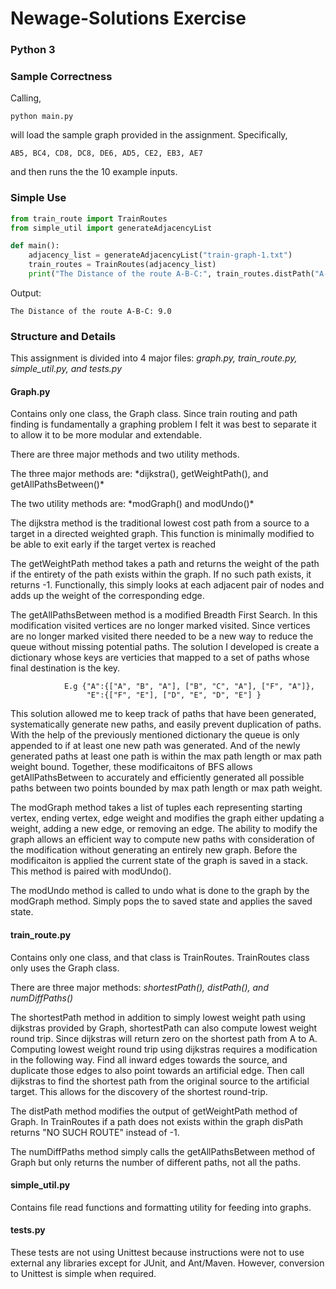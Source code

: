 # Newage-Solutions Exercise
### Python 3

### Sample Correctness

Calling,
```
python main.py
```
will load the sample graph provided in the assignment. Specifically,
```
AB5, BC4, CD8, DC8, DE6, AD5, CE2, EB3, AE7
```
and then runs the the 10 example inputs.

### Simple Use
```python
from train_route import TrainRoutes
from simple_util import generateAdjacencyList

def main():
    adjacency_list = generateAdjacencyList("train-graph-1.txt")
    train_routes = TrainRoutes(adjacency_list)
    print("The Distance of the route A-B-C:", train_routes.distPath("A-B-C"))
```

Output:
```
The Distance of the route A-B-C: 9.0
```

### Structure and Details

This assignment is divided into 4 major files: *graph.py, train_route.py, simple_util.py, and tests.py*

#### Graph.py

Contains only one class, the Graph class. Since train routing and path finding is fundamentally a graphing problem
I felt it was best to separate it to allow it to be more modular and extendable.

There are three major methods and two utility methods.
<p>The three major methods are: *dijkstra(), getWeightPath(), and getAllPathsBetween()*</p>
<p>The two utility methods are: *modGraph() and modUndo()*</p>

The dijkstra method is the traditional lowest cost path from a source to a target in a directed weighted graph. This
function is minimally modified to be able to exit early if the target vertex is reached

The getWeightPath method takes a path and returns the weight of the path if the entirety of the path exists
within the graph. If no such path exists, it returns -1. Functionally, this simply looks at each adjacent
pair of nodes and adds up the weight of the corresponding edge.

The getAllPathsBetween method is a modified Breadth First Search. In this modification visited vertices are no longer
marked visited. Since vertices are no longer marked visited there needed to be a new way to reduce the queue without missing
potential paths. The solution I developed is create a dictionary whose keys are verticies that mapped to a set of paths
whose final destination is the key. 
```
            E.g {"A":{["A", "B", "A"], ["B", "C", "A"], ["F", "A"]},
                 "E":{["F", "E"], ["D", "E", "D", "E"] }
```
This solution allowed me to keep track of paths that have been generated, systematically generate new paths, and easily 
prevent duplication of paths. With the help of the previously mentioned dictionary the queue is only appended to if 
at least one new path was generated. And of the newly generated paths at least one path is within the max path length or max 
path weight bound. Together, these modificaitons of BFS allows getAllPathsBetween to accurately and efficiently generated
all possible paths between two points bounded by max path length or max path weight.

The modGraph method takes a list of tuples each representing starting vertex, ending vertex, edge weight and modifies the
graph either updating a weight, adding a new edge, or removing an edge. The ability to modify the graph allows an efficient
way to compute new paths with consideration of the modification without generating an entirely new graph. Before the
modificaiton is applied the current state of the graph is saved in a stack. This method is paired with modUndo().

The modUndo method is called to undo what is done to the graph by the modGraph method. Simply pops the to saved state and
applies the saved state.

#### train_route.py

Contains only one class, and that class is TrainRoutes. TrainRoutes class only uses the Graph class.

There are three major methods: *shortestPath(), distPath(), and numDiffPaths()*

The shortestPath method in addition to simply lowest weight path using dijkstras provided by Graph, shortestPath can also 
compute lowest weight round trip. Since dijkstras will return zero on the shortest path from A to A. Computing lowest weight
round trip using dijkstras requires a modification in the following way. Find all inward edges towards the source, and duplicate those 
edges to also point towards an artificial edge. Then call dijkstras to find the shortest path from the original source to 
the artificial target. This allows for the discovery of the shortest round-trip.

The distPath method modifies the output of getWeightPath method of Graph. In TrainRoutes if a path does not exists within
the graph disPath returns "NO SUCH ROUTE" instead of -1.

The numDiffPaths method simply calls the getAllPathsBetween method of Graph but only returns the number of different paths, not
all the paths.

#### simple_util.py

Contains file read functions and formatting utility for feeding into graphs.

#### tests.py

These tests are not using Unittest because instructions were not to use external any libraries except for JUnit, and Ant/Maven.
However, conversion to Unittest is simple when required.